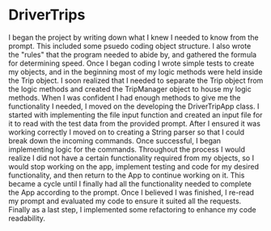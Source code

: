 # DriverTrips

I began the project by writing down what I knew I needed to know from the prompt. This included some psuedo coding object structure. I also wrote the "rules" that 
the program needed to abide by, and gathered the formula for determining speed. Once I began coding I wrote simple tests to create my objects, and in the beginning
most of my logic methods were held inside the Trip object. I soon realized that I needed to separate the Trip object from the logic methods and created the TripManager 
object to house my logic methods. When I was confident I had enough methods to give me the functionality I needed, I moved on the developing the DriverTripApp class.
I started with implementing the file input function and created an input file for it to read with the test data from the provided prompt. After I ensured it was 
working correctly I moved on to creating a String parser so that I could break down the incoming commands. Once successful, I began implementing logic for the commands.
Throughout the process I would realize I did not have a certain functionality required from my objects, so I would stop working on the app, implement testing and code
for my desired functionality, and then return to the App to continue working on it. This became a cycle until I finally had all the functionality needed to complete
the App according to the prompt. Once I believed I was finished, I re-read my prompt and evaluated my code to ensure it suited all the requests. Finally as a last step,
I implemented some refactoring to enhance my code readability.
